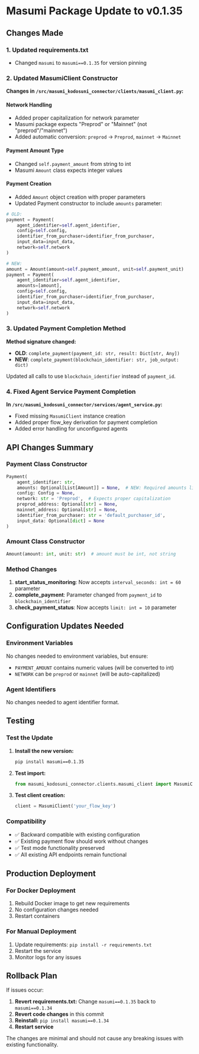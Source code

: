# Masumi Package Update to v0.1.35

## Changes Made

### 1. Updated requirements.txt
- Changed `masumi` to `masumi==0.1.35` for version pinning

### 2. Updated MasumiClient Constructor
**Changes in `/src/masumi_kodosuni_connector/clients/masumi_client.py`:**

#### Network Handling
- Added proper capitalization for network parameter
- Masumi package expects "Preprod" or "Mainnet" (not "preprod"/"mainnet")
- Added automatic conversion: `preprod` → `Preprod`, `mainnet` → `Mainnet`

#### Payment Amount Type
- Changed `self.payment_amount` from string to int
- Masumi `Amount` class expects integer values

#### Payment Creation
- Added `Amount` object creation with proper parameters
- Updated Payment constructor to include `amounts` parameter:
```python
# OLD:
payment = Payment(
    agent_identifier=self.agent_identifier,
    config=self.config,
    identifier_from_purchaser=identifier_from_purchaser,
    input_data=input_data,
    network=self.network
)

# NEW:
amount = Amount(amount=self.payment_amount, unit=self.payment_unit)
payment = Payment(
    agent_identifier=self.agent_identifier,
    amounts=[amount],
    config=self.config,
    identifier_from_purchaser=identifier_from_purchaser,
    input_data=input_data,
    network=self.network
)
```

### 3. Updated Payment Completion Method
**Method signature changed:**
- **OLD**: `complete_payment(payment_id: str, result: Dict[str, Any])`
- **NEW**: `complete_payment(blockchain_identifier: str, job_output: dict)`

Updated all calls to use `blockchain_identifier` instead of `payment_id`.

### 4. Fixed Agent Service Payment Completion
**In `/src/masumi_kodosuni_connector/services/agent_service.py`:**
- Fixed missing `MasumiClient` instance creation
- Added proper flow_key derivation for payment completion
- Added error handling for unconfigured agents

## API Changes Summary

### Payment Class Constructor
```python
Payment(
    agent_identifier: str,
    amounts: Optional[List[Amount]] = None,  # NEW: Required amounts list
    config: Config = None,
    network: str = 'Preprod',  # Expects proper capitalization
    preprod_address: Optional[str] = None,
    mainnet_address: Optional[str] = None,
    identifier_from_purchaser: str = 'default_purchaser_id',
    input_data: Optional[dict] = None
)
```

### Amount Class Constructor
```python
Amount(amount: int, unit: str)  # amount must be int, not string
```

### Method Changes
1. **start_status_monitoring**: Now accepts `interval_seconds: int = 60` parameter
2. **complete_payment**: Parameter changed from `payment_id` to `blockchain_identifier`
3. **check_payment_status**: Now accepts `limit: int = 10` parameter

## Configuration Updates Needed

### Environment Variables
No changes needed to environment variables, but ensure:
- `PAYMENT_AMOUNT` contains numeric values (will be converted to int)
- `NETWORK` can be `preprod` or `mainnet` (will be auto-capitalized)

### Agent Identifiers
No changes needed to agent identifier format.

## Testing

### Test the Update
1. **Install the new version:**
   ```bash
   pip install masumi==0.1.35
   ```

2. **Test import:**
   ```python
   from masumi_kodosuni_connector.clients.masumi_client import MasumiClient
   ```

3. **Test client creation:**
   ```python
   client = MasumiClient('your_flow_key')
   ```

### Compatibility
- ✅ Backward compatible with existing configuration
- ✅ Existing payment flow should work without changes
- ✅ Test mode functionality preserved
- ✅ All existing API endpoints remain functional

## Production Deployment

### For Docker Deployment
1. Rebuild Docker image to get new requirements
2. No configuration changes needed
3. Restart containers

### For Manual Deployment
1. Update requirements: `pip install -r requirements.txt`
2. Restart the service
3. Monitor logs for any issues

## Rollback Plan

If issues occur:
1. **Revert requirements.txt:** Change `masumi==0.1.35` back to `masumi==0.1.34`
2. **Revert code changes** in this commit
3. **Reinstall:** `pip install masumi==0.1.34`
4. **Restart service**

The changes are minimal and should not cause any breaking issues with existing functionality.